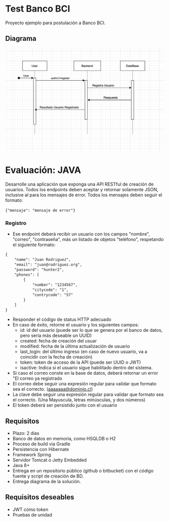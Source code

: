 # Test Banco BCI
Proyecto ejemplo para postulación a Banco BCI.

## Diagrama 
![diagrama](doc/img/bci-challenge.png)

# Evaluación: JAVA

Desarrolle una aplicación que exponga una API RESTful de creación de usuarios.
Todos los endpoints deben aceptar y retornar solamente JSON, inclusive al para los mensajes de error.
Todos los mensajes deben seguir el formato:

`{"mensaje": "mensaje de error"}`

### Registro
* Ese endpoint deberá recibir un usuario con los campos "nombre", "correo", "contraseña", más
un listado de objetos "teléfono", respetando el siguiente formato:

```
{
    "name": "Juan Rodriguez",
    "email": "juan@rodriguez.org",
    "password": "hunter2",
    "phones": [
        {
            "number": "1234567",
            "citycode": "1",
            "contrycode": "57"
        }
    ]
}
```

* Responder el código de status HTTP adecuado
* En caso de éxito, retorne el usuario y los siguientes campos:
    * id: id del usuario (puede ser lo que se genera por el banco de datos, pero sería más
      deseable un UUID)
    * created: fecha de creación del usuar
    * modified: fecha de la última actualización de usuario
    * last_login: del último ingreso (en caso de nuevo usuario, va a coincidir con la fecha
      de creación)
    * token: token de acceso de la API (puede ser UUID o JWT)
    * isactive: Indica si el usuario sigue habilitado dentro del sistema.
* Si caso el correo conste en la base de datos, deberá retornar un error "El correo ya
  registrado
* El correo debe seguir una expresión regular para validar que formato sea el correcto.
  (aaaaaaa@dominio.cl)
* La clave debe seguir una expresión regular para validar que formato sea el correcto. (Una
  Mayuscula, letras minúsculas, y dos números)
* El token deberá ser persistido junto con el usuario

## Requisitos
* Plazo: 2 días
* Banco de datos en memoria, como HSQLDB o H2
* Proceso de build via Gradle
* Persistencia con Hibernate
* Framework Spring
* Servidor Tomcat o Jetty Embedded
* Java 8+
* Entrega en un repositorio público (github o bitbucket) con el código fuente y script de creación
  de BD.
* Entrega diagrama de la solución.

## Requisitos deseables
* JWT cómo token
* Pruebas de unidad